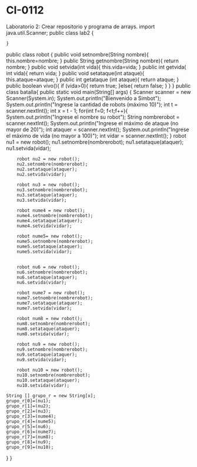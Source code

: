 # CI-0112
Laboratorio 2: Crear repositorio y programa de arrays.
import java.util.Scanner;
public class lab2 {
        
    }

public class robot {
    public void setnombre(String nombre){
        this.nombre=nombre;
    }
    public String getnombre(String nombre){
        return nombre;
    }
    public void setvida(int vida){
        this.vida=vida;
    }
    public int getvida( int vida){
        return vida;
    }
    public void setataque(int ataque){
        this.ataque=ataque;
    }
    public int getataque (int ataque){
        return ataque;
    }
    public boolean vivo(){
        if (vida>0){
            return true;
        }else{
            return false;
        }
    }
}
public class batalla{
    public static void main(String[] args) {
        Scanner scanner =  new Scanner(System.in);
        System.out.println("Bienvenido a Simbot");
        System.out.println("Ingrese la cantidad de robots (máximo 10)");
        int t = scanner.nextInt();
        int x = t - 1;
        for(int f=0; f<t;f++){
        System.out.println("Ingrese el nombre su robot");
        String nombrerobot = scanner.nextInt();
        System.out.println("Ingrese el máximo de ataque (no mayor de 20)");
        int ataquer = scanner.nextInt();
        System.out.println("Ingrese el máximo de vida (no mayor a 100)");
        int vidar = scanner.nextInt();
    }
        robot nu1 = new robot();
        nu1.setnombre(nombrerobot);
        nu1.setataque(ataquer);
        nu1.setvida(vidar);
    
        robot nu2 = new robot();
        nu2.setnombre(nombrerobot);
        nu2.setataque(ataquer);
        nu2.setvida(vidar);

        robot nu3 = new robot();
        nu3.setnombre(nombrerobot);
        nu3.setataque(ataquer);
        nu3.setvida(vidar);

        robot nume4 = new robot();
        nume4.setnombre(nombrerobot);
        nume4.setataque(ataquer);
        nume4.setvida(vidar);

        robot nume5= new robot();
        nume5.setnombre(nombrerobot);
        nume5.setataque(ataquer);
        nume5.setvida(vidar);


        robot nu6 = new robot();
        nu6.setnombre(nombrerobot);
        nu6.setataque(ataquer);
        nu6.setvida(vidar);
        
        robot nume7 = new robot();
        nume7.setnombre(nombrerobot);
        nume7.setataque(ataquer);
        nume7.setvida(vidar);

        robot num8 = new robot();
        num8.setnombre(nombrerobot);
        num8.setataque(ataquer);
        num8.setvida(vidar);

        robot nu9 = new robot();
        nu9.setnombre(nombrerobot);
        nu9.setataque(ataquer);
        nu9.setvida(vidar);

        robot nu10 = new robot();
        nu10.setnombre(nombrerobot);
        nu10.setataque(ataquer);
        nu10.setvida(vidar);

    String [] grupo_r = new String[x];
    grupo_r[0]=(nu1);
    grupo_r[1]=(nu2);
    grupo_r[2]=(nu3);
    grupo_r[3]=(nume4);
    grupo_r[4]=(nume5);
    grupo_r[5]=(nu6);
    grupo_r[6]=(nume7);
    grupo_r[7]=(num8);
    grupo_r[8]=(nu9);
    grupo_r[9]=(nu10);
}
}

